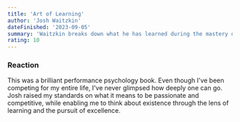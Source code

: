 ```yaml
---
title: 'Art of Learning'
author: 'Josh Waitzkin'
dateFinished: '2023-09-05'
summary: 'Waitzkin breaks down what he has learned during the mastery of several disciplines. He places a large emphasis on turning conscious material into unconscious instinct and on responding to failure.'
rating: 10
---
```


### Reaction

This was a brilliant performance psychology book. Even though I've been competing for my entire life, I've never glimpsed how deeply one can go. Josh raised my standards on what it means to be passionate and competitive, while enabling me to think about existence through the lens of learning and the pursuit of excellence.
